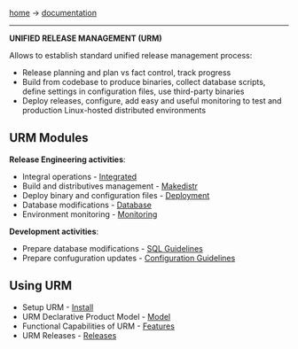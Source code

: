 [home](home.md) -> [documentation](documentation.md)

---


**UNIFIED RELEASE MANAGEMENT (URM)**

Allows to establish standard unified release management process:
  * Release planning and plan vs fact control, track progress
  * Build from codebase to produce binaries, collect database scripts, define settings in configuration files, use third-party binaries
  * Deploy releases, configure, add easy and useful monitoring to test and production Linux-hosted distributed environments

## URM Modules ##

**Release Engineering activities**:
  * Integral operations - [Integrated](integrated.md)
  * Build and distributives management - [Makedistr](makedistr.md)
  * Deploy binary and configuration files - [Deployment](deployment.md)
  * Database modifications - [Database](database.md)
  * Environment monitoring - [Monitoring](monitoring.md)

**Development activities**:
  * Prepare database modifications - [SQL Guidelines](sqlguidelines.md)
  * Prepare confuguration updates - [Configuration Guidelines](configurationguidelines.md)

## Using URM ##

  * Setup URM - [Install](setup.md)
  * URM Declarative Product Model - [Model](model.md)
  * Functional Capabilities of URM - [Features](features.md)
  * URM Releases - [Releases](releases.md)